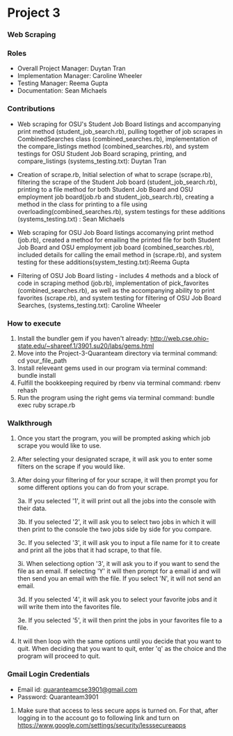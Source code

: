 # Project 3
### Web Scraping

### Roles
* Overall Project Manager: Duytan Tran
* Implementation Manager: Caroline Wheeler
* Testing Manager: Reema Gupta
* Documentation: Sean Michaels

### Contributions
* Web scraping for OSU's Student Job Board listings and accompanying print method (student_job_search.rb), pulling together of job scrapes in CombinedSearches class (combined_searches.rb), implementation of the compare_listings method (combined_searches.rb), and system testings for OSU Student Job Board scraping, printing, and compare_listings (systems_testing.txt): Duytan Tran

* Creation of scrape.rb, Initial selection of what to scrape (scrape.rb), filtering the scrape of the Student Job board (student_job_search.rb), printing to a file method for both Student Job Board and OSU employment job board(job.rb and student_job_search.rb), creating a method in the class for printing to a file using overloading(combined_searches.rb), system testings for these additions (systems_testing.txt) : Sean Michaels 

* Web scraping for OSU Job Board listings accomanying print method (job.rb), created a method for emailing the printed file for both Student Job Board and OSU employment job board (combined_searches.rb), included details for calling the email method in (scrape.rb), and system testing for these additions(system_testing.txt):Reema Gupta

* Filtering of OSU Job Board listing - includes 4 methods and a block of code in scraping method (job.rb), implementation of pick_favorites (combined_searches.rb), as well as the accompanying ability to print favorites (scrape.rb), and system testing for filtering of OSU Job Board Searches, (systems_testing.txt): Caroline Wheeler

### How to execute
1. Install the bundler gem if you haven't already: http://web.cse.ohio-state.edu/~shareef.1/3901.su20/labs/gems.html
2. Move into the Project-3-Quaranteam directory via terminal command: cd your_file_path
3. Install releveant gems used in our program via terminal command: bundle install
4. Fulfill the bookkeeping required by rbenv via terminal command: rbenv rehash
5. Run the program using the right gems via terminal command: bundle exec ruby scrape.rb

### Walkthrough
1. Once you start the program, you will be prompted asking which job scrape you would like to use.
2. After selecting your designated scrape, it will ask you to enter some filters on the scrape if you would like.
3. After doing your filtering of for your scrape, it will then prompt you for some different options you can do from your scrape.

    3a. If you selected '1', it will print out all the jobs into the console with their data.
  
    3b. If you selected '2', it will ask you to select two jobs in which it will then print to the console the two jobs side by side for you compare.

    3c. If you selected '3', it will ask you to input a file name for it to create and print all the jobs that it had scrape, to that file.

    3i. When selectiong option '3', it will ask you to  if you want to send the file as an email. If selecting 'Y' it will then prompt for a email id and will then send you an email with the file. If you select 'N', it will not send an email.

    3d. If you selected '4', it will ask you to select your favorite jobs and it will write them into the favorites file.

    3e. If you selected '5', it will then print the jobs in your favorites file to a file.

4. It will then loop with the same options until you decide that you want to quit. When deciding that you want to quit, enter 'q' as the choice and the program will proceed to quit.


### Gmail Login Credentials
* Email id: quaranteamcse3901@gmail.com
* Password: Quaranteam3901

1. Make sure that access to less secure apps is turned on. For that, after logging in to the account go to following link and turn on https://www.google.com/settings/security/lesssecureapps

